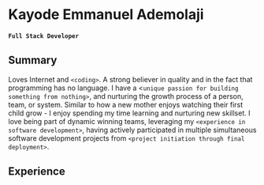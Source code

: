 # Kayode Emmanuel Ademolaji

#### `Full Stack Developer`

## Summary
Loves Internet and `<coding>`. A strong believer in quality and in the fact that programming has no language. I have a <`unique passion for building something from nothing>`, and nurturing the growth process of a person, team, or system. Similar to how a new mother enjoys watching their first child grow - I enjoy spending my time learning and nurturing new skillset. I love being part of dynamic winning teams, leveraging my `<experience in software development>`, having actively participated in multiple simultaneous software development projects from `<project initiation through final deployment>`. 

## Experience
